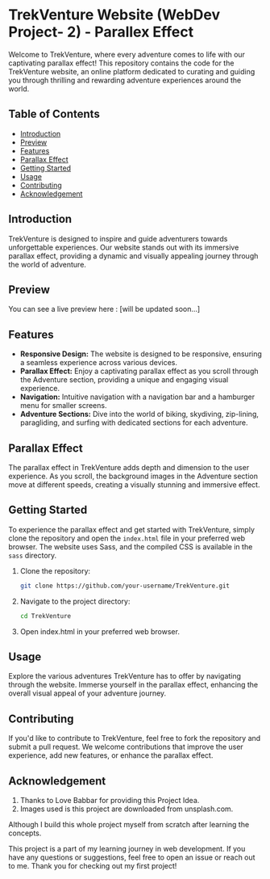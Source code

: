 # TrekVenture Website (WebDev Project- 2) - Parallex Effect

Welcome to TrekVenture, where every adventure comes to life with our captivating parallax effect! This repository contains the code for the TrekVenture website, an online platform dedicated to curating and guiding you through thrilling and rewarding adventure experiences around the world.

## Table of Contents
- [Introduction](#introduction)
- [Preview](#preview)
- [Features](#features)
- [Parallax Effect](#parallax-effect)
- [Getting Started](#getting-started)
- [Usage](#usage)
- [Contributing](#contributing)
- [Acknowledgement](#acknowledgement)

## Introduction
TrekVenture is designed to inspire and guide adventurers towards unforgettable experiences. Our website stands out with its immersive parallax effect, providing a dynamic and visually appealing journey through the world of adventure.

## Preview
You can see a live preview here : [will be updated soon...]

## Features
- **Responsive Design:** The website is designed to be responsive, ensuring a seamless experience across various devices.
- **Parallax Effect:** Enjoy a captivating parallax effect as you scroll through the Adventure section, providing a unique and engaging visual experience.
- **Navigation:** Intuitive navigation with a navigation bar and a hamburger menu for smaller screens.
- **Adventure Sections:** Dive into the world of biking, skydiving, zip-lining, paragliding, and surfing with dedicated sections for each adventure.

## Parallax Effect
The parallax effect in TrekVenture adds depth and dimension to the user experience. As you scroll, the background images in the Adventure section move at different speeds, creating a visually stunning and immersive effect.

## Getting Started
To experience the parallax effect and get started with TrekVenture, simply clone the repository and open the `index.html` file in your preferred web browser. The website uses Sass, and the compiled CSS is available in the `sass` directory.

1. Clone the repository: 
    ```bash
    git clone https://github.com/your-username/TrekVenture.git

2. Navigate to the project directory:

    ```bash 
    cd TrekVenture
3. Open index.html in your preferred web browser.   

## Usage
Explore the various adventures TrekVenture has to offer by navigating through the website. Immerse yourself in the parallax effect, enhancing the overall visual appeal of your adventure journey.

## Contributing
If you'd like to contribute to TrekVenture, feel free to fork the repository and submit a pull request. We welcome contributions that improve the user experience, add new features, or enhance the parallax effect.

## Acknowledgement
1. Thanks to Love Babbar for providing this Project Idea.
2. Images used is this project are downloaded from unsplash.com.

Although I build this whole project myself from scratch after learning the concepts.

This project is a part of my learning journey in web development. If you have any questions or suggestions, feel free to open an issue or reach out to me. Thank you for checking out my first project!